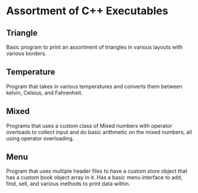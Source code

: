 # Assortment of C++ Executables

## Triangle
Basic program to print an assortment of triangles in various layouts with
various borders.

## Temperature
Program that takes in various temperatures and converts them between kelvin,
Celsius, and Fahrenheit.

## Mixed
Programs that uses a custom class of Mixed numbers with operator overloads to
collect input and do basic arithmetic on the mixed numbers, all using operator
overloading.

## Menu
Program that uses multiple header files to have a custom store object that has
a custom book object array in it. Has a basic menu interface to add, find,
sell, and various methods to print data within.
